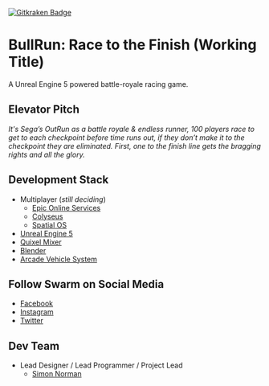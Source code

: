 [![Gitkraken Badge](https://img.shields.io/badge/Repo%20Powered%20By-Gitkraken-teal?style=plastic&logo=gitkraken)](https://www.gitkraken.com/invite/csheW1Ty)

# BullRun: Race to the Finish (Working Title)

A Unreal Engine 5 powered battle-royale racing game.

## Elevator Pitch

_It's Sega’s OutRun as a battle royale & endless runner, 100 players race to get to each checkpoint before time runs out, if they don’t make it to the checkpoint they are eliminated. First, one to the finish line gets the bragging rights and all the glory._

## Development Stack

- Multiplayer (_still deciding_)
  - [Epic Online Services](https://dev.epicgames.com/en-US/services)
  - [Colyseus](https://www.colyseus.io/)
  - [Spatial OS](https://ims.improbable.io/products/spatialos)
- [Unreal Engine 5](https://www.unrealengine.com/en-US/blog/unreal-engine-5-is-now-available-in-early-access)
- [Quixel Mixer](https://quixel.com/mixer)
- [Blender](https://www.blender.org/)
- [Arcade Vehicle System](https://www.unrealengine.com/marketplace/en-US/product/arcade-vehicle-system)

## Follow Swarm on Social Media

- [Facebook](https://www.facebook.com/swarmcreative)
- [Instagram](https://www.instagram.com/swarmcreative/)
- [Twitter](https://twitter.com/SwarmCreative)

## Dev Team

- Lead Designer / Lead Programmer / Project Lead
  - [Simon Norman](https://twitter.com/zhymonnorman)
